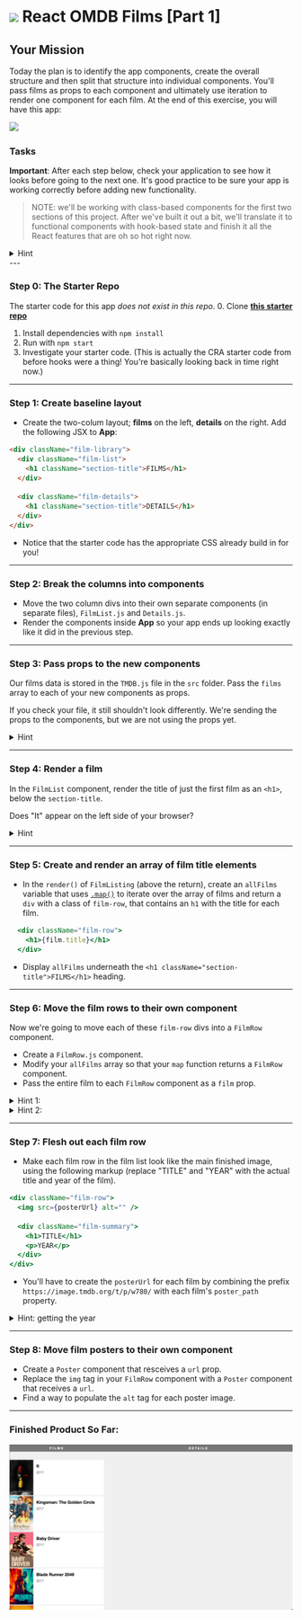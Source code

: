# ![](https://ga-dash.s3.amazonaws.com/production/assets/logo-9f88ae6c9c3871690e33280fcf557f33.png) React OMDB Films [Part 1]

## Your Mission

Today the plan is to identify the app components, create the overall structure and then split that structure into individual components. You'll pass films as props to each component and ultimately use iteration to render one component for each film. At the end of this exercise, you will have this app:

![](images/film-1.png)

### Tasks

**Important**: After each step below, check your application to see how it looks before going to the next one. It's good practice to be sure your app is working correctly before adding new functionality.

> NOTE: we'll be working with class-based components for the first two sections of this project. After we've built it out a bit, we'll translate it to functional components with hook-based state and finish it all the React features that are oh so hot right now.

<details>
  <summary>Hint</summary>
  Don't forget any <code>import</code> statements as you add more files.
</details>
---

### Step 0: The Starter Repo

The starter code for this app _does not exist in this repo_. 
0. Clone **[this starter repo](https://github.com/WDI-SEA/react-film-starter-repo)**
1. Install dependencies with `npm install`
2. Run with `npm start`
3. Investigate your starter code. (This is actually the CRA starter code from before hooks were a thing! You're basically looking back in time right now.)

---

### Step 1: Create baseline layout

* Create the two-colum layout; **films** on the left, **details** on the right. Add the following JSX to **App**:

```html
<div className="film-library">
  <div className="film-list">
    <h1 className="section-title">FILMS</h1>
  </div>

  <div className="film-details">
    <h1 className="section-title">DETAILS</h1>
  </div>
</div>
```

* Notice that the starter code has the appropriate CSS already build in for you!

---

### Step 2: Break the columns into components

* Move the two column divs into their own separate components (in separate files), `FilmList.js` and `Details.js`.
* Render the components inside **App** so your app ends up looking exactly like it did in the previous step. 

---

### Step 3: Pass props to the new components

Our films data is stored in the `TMDB.js` file in the `src` folder. Pass the `films` array to each of your new components as props.

If you check your file, it still shouldn't look differently. We're sending the props to the components, but we are not using the props yet.

<details>
  <summary>Hint</summary>
  For now, this step is just changing the <code>App.js</code> file to be sure it imports the film file and passes props.
  <code>
    
    import React, { Component } from 'react';
    import './App.css';
    import FilmListing from './FilmListing';
    import FilmDetails from './FilmDetails';
    import TMDB from './TMDB';
    
    class App extends Component {
      render() {
        return (
          <div className="App">
            <div className="film-library">
              <FilmListing films={TMDB.films} />
              <FilmDetails films={TMDB.films} />
            </div>
          </div>
        );
      }
    }

    export default App;
    
  </code>
</details>

---

### Step 4: Render a film

In the `FilmList` component, render the title of just the first film as an `<h1>`, below the `section-title`.

Does "It" appear on the left side of your browser?

<details>
  <summary>Hint</summary>
  The films prop is an array, and you just want the title from the first one.
</details>

---

### Step 5: Create and render an array of film title elements

* In the `render()` of `FilmListing` (above the return), create an `allFilms` variable that uses [`.map()`](https://developer.mozilla.org/en-US/docs/Web/JavaScript/Reference/Global_Objects/Array/map) to iterate over the array of films and return a `div` with a class of `film-row`, that contains an `h1` with the title for each film.

```jsx
  <div className="film-row">
    <h1>{film.title}</h1>
  </div>
```

* Display `allFilms` underneath the `<h1 className="section-title">FILMS</h1>` heading.

---

### Step 6: Move the film rows to their own component

Now we're going to move each of these `film-row` divs into a `FilmRow` component.

* Create a `FilmRow.js` component. 
* Modify your `allFilms` array so that your `map` function returns a `FilmRow` component.
* Pass the entire film to each `FilmRow` component as a `film` prop.

<details>
  <summary>Hint 1: </summary>
  Don't forget to import <code>FilmRow</code> so you can use it in your <code>map</code> iterator.
</details>

<details>
  <summary>Hint 2: </summary>
  Inside your <code>FilmRow</code> component, <code>film</code> is now, a prop, so you'll need to access it with <code>this.props</code> etc.
</details>

---

### Step 7: Flesh out each film row

* Make each film row in the film list look like the main finished image, using the following markup (replace "TITLE" and "YEAR" with the actual title and year of the film).

```jsx
<div className="film-row">
  <img src={posterUrl} alt="" />

  <div className="film-summary">
    <h1>TITLE</h1>
    <p>YEAR</p>
  </div>
</div>
```

*  You'll have to create the `posterUrl` for each film by combining the prefix `https://image.tmdb.org/t/p/w780/` with each film's `poster_path` property.

<details>
  <summary>Hint: getting the year</summary>
  You'll also have to extract the year from the <code>release_date</code> property. To do this, you could use the <code>split()</code>, <code>substring()</code> or <code>getFullYear()</code> JS method.
</details>

---

### Step 8: Move film posters to their own component

* Create a `Poster` component that resceives a `url` prop.
* Replace the `img` tag in your `FilmRow` component with a `Poster` component that receives a `url`.
* Find a way to populate the `alt` tag for each poster image.

---

### Finished Product So Far:


![](images/part1final.png)
